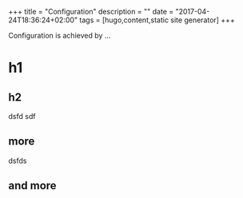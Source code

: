 +++
title = "Configuration"
description = ""
date = "2017-04-24T18:36:24+02:00"
tags = [hugo,content,static site generator]
+++

Configuration is achieved by ...

# h1
## h2
dsfd sdf
## more
dsfds
## and more 
